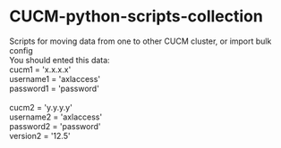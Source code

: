 # CUCM-python-scripts-collection
Scripts for moving data from one to other CUCM cluster, or import bulk config<br>
You should ented this data:<br>
cucm1 = 'x.x.x.x'<br>
username1 = 'axlaccess'<br>
password1 = 'password'<br>
<br>
cucm2 = 'y.y.y.y'<br>
username2 = 'axlaccess'<br>
password2 = 'password'<br>
version2 = '12.5'<br>
